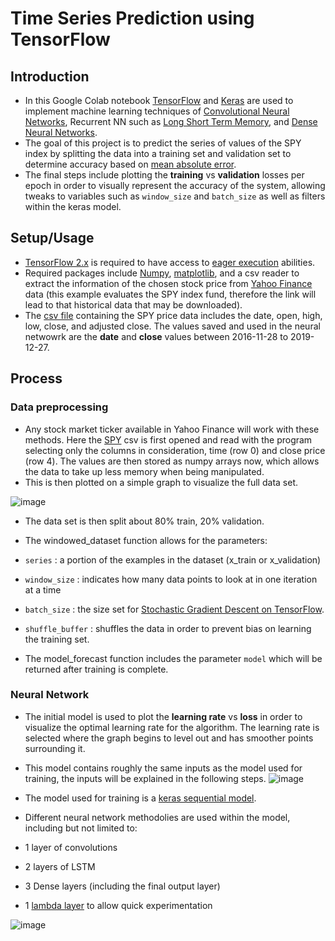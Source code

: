 # Time Series Prediction using TensorFlow

## Introduction
* In this Google Colab notebook [TensorFlow](https://www.tensorflow.org/) and [Keras](https://keras.io/) are used to implement machine learning techniques of [Convolutional Neural Networks](https://www.tensorflow.org/tutorials/images/cnn), Recurrent NN such as [Long Short Term Memory](https://www.tensorflow.org/api_docs/python/tf/keras/layers/LSTM?version=stable), and [Dense Neural Networks](https://www.tensorflow.org/api_docs/python/tf/keras/layers/Dense?version=stable).
* The goal of this project is to predict the series of values of the SPY index by splitting the data into a training set and validation set to determine accuracy based on [mean absolute error](https://www.tensorflow.org/api_docs/python/tf/compat/v1/metrics/mean_absolute_error).
* The final steps include plotting the **training** vs **validation** losses per epoch in order to visually represent the accuracy of the system, allowing tweaks to variables such as `window_size` and `batch_size` as well as filters within the keras model. 

## Setup/Usage
* [TensorFlow 2.x](https://www.tensorflow.org/guide/effective_tf2) is required to have access to [eager execution](https://www.tensorflow.org/guide/eager) abilities.
* Required packages include [Numpy](https://numpy.org/), [matplotlib](https://matplotlib.org/), and a csv reader to extract the information of the chosen stock price from [Yahoo Finance](https://finance.yahoo.com/quote/SPY/history?p=SPY) data (this example evaluates the SPY index fund, therefore the link will lead to that historical data that may be downloaded). 
* The [csv file](https://github.com/tenaciousR/Time_Series_Prediction_TF/blob/master/spy.csv) containing the SPY price data includes the date, open, high, low, close, and adjusted close. The values saved and used in the neural netwowrk are the **date** and **close** values between 2016-11-28 to 2019-12-27.

## Process

### Data preprocessing 
* Any stock market ticker available in Yahoo Finance will work with these methods. Here the [SPY](https://github.com/tenaciousR/Time_Series_Prediction_TF/blob/master/spy.csv) csv is first opened and read with the program selecting only the columns in consideration, time (row 0) and close price (row 4). The values are then stored as numpy arrays now, which allows the data to take up less memory when being manipulated.
* This is then plotted on a simple graph to visualize the full data set. 
 
![image](https://user-images.githubusercontent.com/55423732/71840325-1d658000-308b-11ea-982e-4e2b091510f7.png)

* The data set is then split about 80% train, 20% validation. 
* The windowed_dataset function allows for the parameters:
* `series` : a portion of the examples in the dataset (x_train or x_validation)
* `window_size` : indicates how many data points to look at in one iteration at a time
* `batch_size` : the size set for [Stochastic Gradient Descent on TensorFlow](https://www.tensorflow.org/probability/api_docs/python/tfp/optimizer/VariationalSGD).
* `shuffle_buffer` : shuffles the data in order to prevent bias on learning the training set.

* The model_forecast function includes the parameter `model` which will be returned after training is complete. 

### Neural Network 
* The initial model is used to plot the **learning rate** vs **loss** in order to visualize the optimal learning rate for the algorithm. The learning rate is selected where the graph begins to level out and has smoother points surrounding it.
* This model contains roughly the same inputs as the model used for training, the inputs will be explained in the following steps.
![image](https://user-images.githubusercontent.com/55423732/71840351-29e9d880-308b-11ea-80d7-dd5a1f8a573e.png)

* The model used for training is a [keras sequential model](https://keras.io/getting-started/sequential-model-guide/).
* Different neural network methodolies are used within the model, including but not limited to:
* 1 layer of convolutions
* 2 layers of LSTM
* 3 Dense layers (including the final output layer)
* 1 [lambda layer](https://www.tensorflow.org/api_docs/python/tf/keras/layers/Lambda?version=stable) to allow quick experimentation

![image](https://user-images.githubusercontent.com/55423732/71840369-353d0400-308b-11ea-90a7-53bdaac15e09.png)

